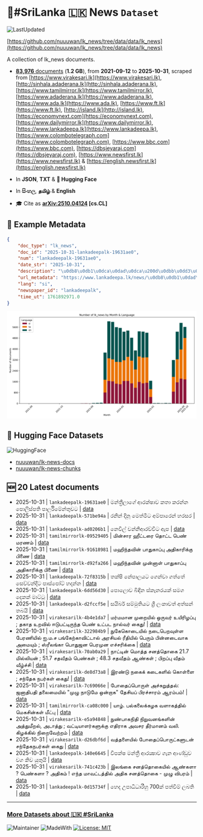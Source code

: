 # 📄#SriLanka 🇱🇰 News `Dataset`

![LastUpdated](https://img.shields.io/badge/last_updated-2025--10--31_12:24:41-green)

[https://github.com/nuuuwan/lk_news/tree/data/data/lk_news](https://github.com/nuuuwan/lk_news/tree/data/data/lk_news)

A collection of lk_news documents.

- [**83,976** documents](https://github.com/nuuuwan/lk_news/tree/data/data/lk_news) (**1.2 GB**), from **2021-09-12** to **2025-10-31**, scraped from [https://www.virakesari.lk](https://www.virakesari.lk), [http://sinhala.adaderana.lk](http://sinhala.adaderana.lk), [https://www.tamilmirror.lk](https://www.tamilmirror.lk), [https://www.adaderana.lk](https://www.adaderana.lk), [https://www.ada.lk](https://www.ada.lk), [https://www.ft.lk](https://www.ft.lk), [http://island.lk](http://island.lk), [https://economynext.com](https://economynext.com), [https://www.dailymirror.lk](https://www.dailymirror.lk), [https://www.lankadeepa.lk](https://www.lankadeepa.lk), [https://www.colombotelegraph.com](https://www.colombotelegraph.com), [https://www.bbc.com](https://www.bbc.com), [https://dbsjeyaraj.com](https://dbsjeyaraj.com), [https://www.newsfirst.lk](https://www.newsfirst.lk) & [https://english.newsfirst.lk](https://english.newsfirst.lk)

- In **JSON**, **TXT** & **🤗 Hugging Face**

- In **සිංහල**, **தமிழ்** & **English**

- 🎓 Cite as **[arXiv:2510.04124](https://arxiv.org/abs/2510.04124) [cs.CL]**

## 📝 Example Metadata

```json
{
    "doc_type": "lk_news",
    "doc_id": "2025-10-31-lankadeepalk-19631ae0",
    "num": "lankadeepalk-19631ae0",
    "date_str": "2025-10-31",
    "description": "\u0db8\u0db1\u0dca\u0dad\u0dca\u200d\u0dbb\u0dd3\u0dbd\u0dcf\u0d9c\u0dda \u0d86\u0dbb\u0d9a\u0dca\u0dc2\u0dcf\u0dc0 \u0d9a\u0dad\u0dcf \u0d9a\u0dbb\u0db1\u0dca\u0db1 \u0db4\u0ddc\u0dbd\u0dd2\u0dc3\u0dca\u0db4\u0dad\u0dd2 \u0db4\u0dcf\u0dbb\u0dca\u0dbd\u0dd2\u0db8\u0dda\u0db1\u0dca\u0dad\u0dd4\u0dc0\u0da7",
    "url_metadata": "https://www.lankadeepa.lk/news/\u0db8\u0db1\u0dad\u0dbb\u0dbd\u0d9c-\u0d86\u0dbb\u0d9a\u0dc2\u0dc0-\u0d9a\u0dad-\u0d9a\u0dbb\u0db1\u0db1-\u0db4\u0dbd\u0dc3\u0db4\u0dad-\u0db4\u0dbb\u0dbd\u0db8\u0db1\u0dad\u0dc0\u0da7/101-682424",
    "lang": "si",
    "newspaper_id": "lankadeepalk",
    "time_ut": 1761892971.0
}
```

![Chart](https://raw.githubusercontent.com/nuuuwan/lk_news/refs/heads/data/data/lk_news/docs_by_month_and_lang.png)

## 🤗 Hugging Face Datasets

![HuggingFace](https://img.shields.io/badge/-HuggingFace-FDEE21?style=for-the-badge&logo=HuggingFace)

- [nuuuwan/lk-news-docs](https://huggingface.co/datasets/nuuuwan/lk-news-docs)
- [nuuuwan/lk-news-chunks](https://huggingface.co/datasets/nuuuwan/lk-news-chunks)

## 🆕 20 Latest documents

- 2025-10-31 | `lankadeepalk-19631ae0` | මන්ත්‍රීලාගේ ආරක්ෂාව කතා කරන්න පොලිස්පති පාර්ලිමේන්තුවට | [data](https://github.com/nuuuwan/lk_news/tree/data/data/lk_news/2020s/2025/2025-10-31-lankadeepalk-19631ae0)
- 2025-10-31 | `lankadeepalk-571be94a` | රනින් දිනූ මෙත්මිට අම්පාරෙන් හරසර | [data](https://github.com/nuuuwan/lk_news/tree/data/data/lk_news/2020s/2025/2025-10-31-lankadeepalk-571be94a)
- 2025-10-31 | `lankadeepalk-ad0206b1` | නෙවිල් වන්නිආරච්චිට ඇප | [data](https://github.com/nuuuwan/lk_news/tree/data/data/lk_news/2020s/2025/2025-10-31-lankadeepalk-ad0206b1)
- 2025-10-31 | `tamilmirrorlk-09529405` | மின்சார ஹீட்டரை தொட்ட பெண் மரணம் | [data](https://github.com/nuuuwan/lk_news/tree/data/data/lk_news/2020s/2025/2025-10-31-tamilmirrorlk-09529405)
- 2025-10-31 | `tamilmirrorlk-91618981` | மஹிந்தவின் பாதுகாப்பு அதிகாரிக்கு பிணை | [data](https://github.com/nuuuwan/lk_news/tree/data/data/lk_news/2020s/2025/2025-10-31-tamilmirrorlk-91618981)
- 2025-10-31 | `tamilmirrorlk-d92fa266` | மஹிந்தவின் முன்னாள் பாதுகாப்பு அதிகாரிக்கு பிணை | [data](https://github.com/nuuuwan/lk_news/tree/data/data/lk_news/2020s/2025/2025-10-31-tamilmirrorlk-d92fa266)
- 2025-10-31 | `lankadeepalk-72f8315b` | තක්ෂි නේපාලයට ගෙන්වා ගත්තේ සෙව්වන්දිට පාස්පෝට් හදන්න | [data](https://github.com/nuuuwan/lk_news/tree/data/data/lk_news/2020s/2025/2025-10-31-lankadeepalk-72f8315b)
- 2025-10-31 | `lankadeepalk-6dd56d30` | පොලොව බිඳින ස්කෑනරයක් සමග දෙකක් මාට්ටු | [data](https://github.com/nuuuwan/lk_news/tree/data/data/lk_news/2020s/2025/2025-10-31-lankadeepalk-6dd56d30)
- 2025-10-31 | `lankadeepalk-d2fccf5e` | සයිබර් සම්මුතියට ශ්‍රී ලංකාවත් අත්සන් තබයි | [data](https://github.com/nuuuwan/lk_news/tree/data/data/lk_news/2020s/2025/2025-10-31-lankadeepalk-d2fccf5e)
- 2025-10-31 | `virakesarilk-4b4e1da7` | மர்மமான முறையில் ஒருவர் உயிரிழப்பு ; தகாத உறவில் ஈடுபட்டிருந்த பெண் உட்பட நால்வர் கைது! | [data](https://github.com/nuuuwan/lk_news/tree/data/data/lk_news/2020s/2025/2025-10-31-virakesarilk-4b4e1da7)
- 2025-10-31 | `virakesarilk-322984b9` | நுகேகொடையில் நடைபெறவுள்ள பேரணியில் ஐ.ம.ச பங்கேற்காவிட்டால் அரசியல் ரீதியில் பெரும் பின்னடைவாக அமையும் ;  ஸ்ரீலங்கா பொதுஜன பெரமுன எச்சரிக்கை | [data](https://github.com/nuuuwan/lk_news/tree/data/data/lk_news/2020s/2025/2025-10-31-virakesarilk-322984b9)
- 2025-10-31 | `virakesarilk-70ab0a29` | நாட்டின் மொத்த சனத்தொகை 21.7 மில்லியன் ; 51.7 சதவீதம் பெண்கள் ; 48.3 சதவீதம் ஆண்கள் ; பிறப்பு வீதம் வீழ்ச்சி | [data](https://github.com/nuuuwan/lk_news/tree/data/data/lk_news/2020s/2025/2025-10-31-virakesarilk-70ab0a29)
- 2025-10-31 | `virakesarilk-de8d73a8` | இரண்டு நகைக் கடைகளில் கொள்ளை ; சந்தேக நபர்கள் கைது! | [data](https://github.com/nuuuwan/lk_news/tree/data/data/lk_news/2020s/2025/2025-10-31-virakesarilk-de8d73a8)
- 2025-10-31 | `virakesarilk-7c69066e` | போதைப்பொருள் அச்சுறுத்தல்: ஜனாதிபதி தலைமையில் "முழு நாடுமே ஒன்றாக" தேசியப் பிரச்சாரம் ஆரம்பம்! | [data](https://github.com/nuuuwan/lk_news/tree/data/data/lk_news/2020s/2025/2025-10-31-virakesarilk-7c69066e)
- 2025-10-31 | `tamilmirrorlk-ca08c000` | யாழ். பல்கலைக்கழக வளாகத்தில் மெகசின்கள் மீட்பு | [data](https://github.com/nuuuwan/lk_news/tree/data/data/lk_news/2020s/2025/2025-10-31-tamilmirrorlk-ca08c000)
- 2025-10-31 | `virakesarilk-e5a94848` | நுண்பாகநிதி நிறுவனங்களின் அத்துமீறல், அடாத்து ; வட்டியாளர்களுக்கு எதிராக அவசர தீர்மானம் வலி. கிழக்கில் நிறைவேற்றம் | [data](https://github.com/nuuuwan/lk_news/tree/data/data/lk_news/2020s/2025/2025-10-31-virakesarilk-e5a94848)
- 2025-10-31 | `virakesarilk-d26dbf6d` | வத்தளையில் போதைப்பொருட்களுடன் சந்தேகநபர்கள் கைது | [data](https://github.com/nuuuwan/lk_news/tree/data/data/lk_news/2020s/2025/2025-10-31-virakesarilk-d26dbf6d)
- 2025-10-31 | `lankadeepalk-140e6645` | විපක්ෂ මන්ත්‍රී ආරක්‍ෂාව ගැන ආණ්ඩුව වග කිව යුතුයි | [data](https://github.com/nuuuwan/lk_news/tree/data/data/lk_news/2020s/2025/2025-10-31-lankadeepalk-140e6645)
- 2025-10-31 | `virakesarilk-741c423b` | இலங்கை சனத்தொகையில் ஆண்களா ? பெண்களா ? அதிகம் ! எந்த மாவட்டத்தில் அதிக சனத்தொகை - முழு விபரம் | [data](https://github.com/nuuuwan/lk_news/tree/data/data/lk_news/2020s/2025/2025-10-31-virakesarilk-741c423b)
- 2025-10-31 | `lankadeepalk-0d15734f` | හෙද උපාධිධාරීහු 700ක් පත්වීම් ලබති | [data](https://github.com/nuuuwan/lk_news/tree/data/data/lk_news/2020s/2025/2025-10-31-lankadeepalk-0d15734f)

---

### [More Datasets about 🇱🇰 #SriLanka](https://github.com/nuuuwan/lk_datasets)

![Maintainer](https://img.shields.io/badge/maintainer-nuuuwan-red)
![MadeWith](https://img.shields.io/badge/made_with-python-blue)
[![License: MIT](https://img.shields.io/badge/License-MIT-yellow.svg)](https://opensource.org/licenses/MIT)
